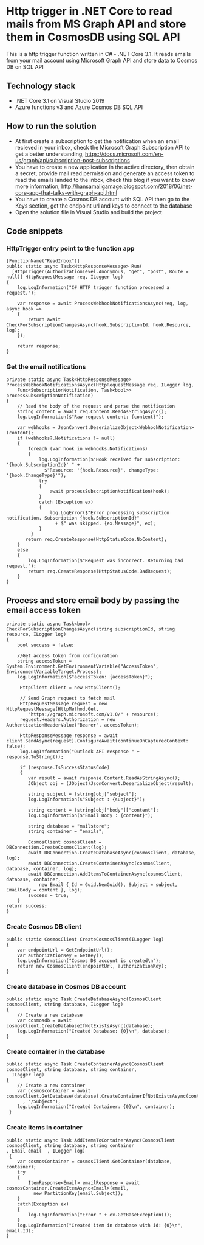 # Http trigger in .NET Core to read mails from MS Graph API and store them in CosmosDB using SQL API

This is a http trigger function written in C# - .NET Core 3.1. It reads emails from your mail account using Microsoft Graph API and store data to Cosmos DB on SQL API

## Technology stack  
* .NET Core 3.1 on Visual Studio 2019
* Azure functions v3 and Azure Cosmos DB SQL API

## How to run the solution
 * At first create a subscription to get the notification when an email recieved in your inbox, check the Microsoft Graph Subscription API to get a better understanding, https://docs.microsoft.com/en-us/graph/api/subscription-post-subscriptions
 * You have to create a new application in the active directory, then obtain a secret, provide mail read permission and generate an access token to read the emails landed to the inbox, check this blog if you want to know more information, http://hansamaligamage.blogspot.com/2018/06/net-core-app-that-talks-with-graph-api.html
 * You have to create a Cosmos DB account with SQL API then go to the Keys section, get the endpoint url and keys to connect to the database
 * Open the solution file in Visual Studio and build the project
 
## Code snippets
### HttpTrigger entry point to the function app
```
[FunctionName("ReadInbox")]
public static async Task<HttpResponseMessage> Run(
  [HttpTrigger(AuthorizationLevel.Anonymous, "get", "post", Route = null)] HttpRequestMessage req, ILogger log)
{
    log.LogInformation("C# HTTP trigger function processed a request.");
           
    var response = await ProcessWebhookNotificationsAsync(req, log, async hook =>
    {
        return await CheckForSubscriptionChangesAsync(hook.SubscriptionId, hook.Resource, log);
    });

    return response;
}
  ```
  
### Get the email notifications
```
private static async Task<HttpResponseMessage> ProcessWebhookNotificationsAsync(HttpRequestMessage req, ILogger log,
    Func<SubscriptionNotification, Task<bool>> processSubscriptionNotification)
{
    // Read the body of the request and parse the notification
    string content = await req.Content.ReadAsStringAsync();
    log.LogInformation($"Raw request content: {content}");

    var webhooks = JsonConvert.DeserializeObject<WebhookNotification>(content);
    if (webhooks?.Notifications != null)
    {
        foreach (var hook in webhooks.Notifications)
        {
            log.LogInformation($"Hook received for subscription: '{hook.SubscriptionId}' " + 
              $"Resource: '{hook.Resource}', changeType: '{hook.ChangeType}'");
            try
            {
                await processSubscriptionNotification(hook);
            }
            catch (Exception ex)
            {
                log.LogError($"Error processing subscription notification. Subscription {hook.SubscriptionId}" 
                  + $" was skipped. {ex.Message}", ex);
            }
         }
       return req.CreateResponse(HttpStatusCode.NoContent);
    }
    else
    {
        log.LogInformation($"Request was incorrect. Returning bad request.");
        return req.CreateResponse(HttpStatusCode.BadRequest);
    }
}
```

## Process and store email body by passing the email access token
```
private static async Task<bool> CheckForSubscriptionChangesAsync(string subscriptionId, string resource, ILogger log)
{
    bool success = false;

    //Get access token from configuration
    string accessToken = System.Environment.GetEnvironmentVariable("AccessToken", EnvironmentVariableTarget.Process);
    log.LogInformation($"accessToken: {accessToken}");

     HttpClient client = new HttpClient();

     // Send Graph request to fetch mail
     HttpRequestMessage request = new HttpRequestMessage(HttpMethod.Get, 
        "https://graph.microsoft.com/v1.0/" + resource);
     request.Headers.Authorization = new AuthenticationHeaderValue("Bearer", accessToken);

     HttpResponseMessage response = await client.SendAsync(request).ConfigureAwait(continueOnCapturedContext: false);
     log.LogInformation("Outlook API response " + response.ToString());

     if (response.IsSuccessStatusCode)
     {
        var result = await response.Content.ReadAsStringAsync();
        JObject obj = (JObject)JsonConvert.DeserializeObject(result);

        string subject = (string)obj["subject"];
        log.LogInformation($"Subject : {subject}");

        string content = (string)obj["body"]["content"];
        log.LogInformation($"Email Body : {content}");

        string database = "mailstore";
        string container = "emails";

        CosmosClient cosmosClient = DBConnection.CreateCosmosClient(log);
        await DBConnection.CreateDatabaseAsync(cosmosClient, database, log);
        await DBConnection.CreateContainerAsync(cosmosClient, database, container, log);
        await DBConnection.AddItemsToContainerAsync(cosmosClient, database, container, 
            new Email { Id = Guid.NewGuid(), Subject = subject, EmailBody = content }, log);
        success = true;
    }
return success;
}
```

### Create Cosmos DB client
```
public static CosmosClient CreateCosmosClient(ILogger log)
{
    var endpointUrl = GetEndpointUrl();
    var authorizationKey = GetKey();
    log.LogInformation("Cosmos DB account is created\n");
    return new CosmosClient(endpointUrl, authorizationKey);
}
```

### Create database in Cosmos DB account
```
public static async Task CreateDatabaseAsync(CosmosClient cosmosClient, string database, ILogger log)
{
    // Create a new database
    var cosmosdb = await cosmosClient.CreateDatabaseIfNotExistsAsync(database);
    log.LogInformation("Created Database: {0}\n", database);
}
```

### Create container in the database
```
public static async Task CreateContainerAsync(CosmosClient cosmosClient, string database, string container,
  ILogger log)
{
    // Create a new container
    var cosmoscontainer = await cosmosClient.GetDatabase(database).CreateContainerIfNotExistsAsync(container
      , "/Subject");
    log.LogInformation("Created Container: {0}\n", container);
 }
```

### Create items in container
```
public static async Task AddItemsToContainerAsync(CosmosClient cosmosClient, string database, string container
, Email email  , ILogger log)
 {
    var cosmosContainer = cosmosClient.GetContainer(database, container);
    try
    {
        ItemResponse<Email> emailResponse = await cosmosContainer.CreateItemAsync<Email>(email,
          new PartitionKey(email.Subject));
    }
    catch(Exception ex)
    {
        log.LogInformation("Error " + ex.GetBaseException());
    }
    log.LogInformation("Created item in database with id: {0}\n", email.Id);
}
```
